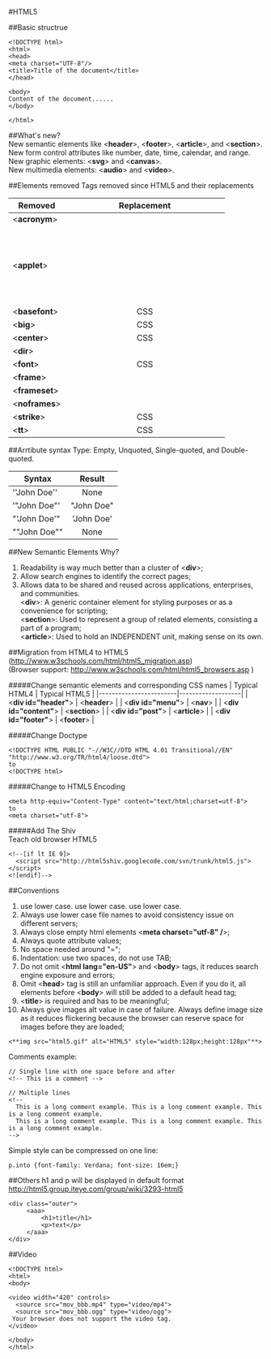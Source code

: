 #HTML5

##Basic structrue  
```
<!DOCTYPE html>
<html>
<head>
<meta charset="UTF-8"/>
<title>Title of the document</title>
</head>

<body>
Content of the document......
</body>

</html>
```

##What's new?  
New semantic elements like <**header**>, <**footer**>, <**article**>, and <**section**>.  
New form control attributes like number, date, time, calendar, and range.  
New graphic elements: <**svg**> and <**canvas**>.  
New multimedia elements: <**audio**> and <**video**>.  

##Elements removed
Tags removed since HTML5 and their replacements  

|    Removed     | Replacement |
| -------------- |:-----------:|
| <**acronym**>  | <abbr>      |
| <**applet**>   | <object>    |
| <**basefont**> | CSS         |
| <**big**>      | CSS         |
| <**center**>   | CSS         |
| <**dir**>      | <ul>        |
| <**font**>     | CSS         |
| <**frame**>    |             |
| <**frameset**> |             |
| <**noframes**> |             |
| <**strike**>   | CSS         |
| <**tt**>       | CSS         |

<!--##Added-->
<!--|   New Elements    | Definition                                                                                	|-->
<!--|-----------------	|:-------------------------------------------------------------------------------------------:|-->
<!--| <**article**>    	| Defines an article in the document                                                        	|-->
<!--| <**aside**>      	| Defines content aside from the page content                                               	|-->
<!--| <**bdi**>        	| Defines a part of text that might be formatted in a different direction from other text   	|-->
<!--| <**details**>    	| Defines additional details that the user can view or hide                                 	|-->
<!--| <**dialog**>     	| Defines a dialog box or window                                                            	|-->
<!--| <**figcaption**> 	| Defines a caption for a <figure> element                                                  	|-->
<!--| <**figure**>     	| Defines self-contained content, like illustrations, diagrams, photos, code listings, etc. 	|-->
<!--| <**footer**>     	| Defines a footer for the document or a section                                            	|-->
<!--| <**header**>     	| Defines a header for the document or a section                                            	|-->
<!--| <**main**>       	| Defines the main content of a document                                                    	|-->
<!--| <**mark**>       	| Defines marked or highlighted text                                                        	|-->
<!--| <**menuitem**>   	| Defines a command/menu item that the user can invoke from a popup menu                    	|-->
<!--| <**meter**>      	| Defines a scalar measurement within a known range (a gauge)                               	|-->
<!--| <**nav**>        	| Defines navigation links in the document                                                  	|-->
<!--| <**progress**>   	| Defines the progress of a task                                                            	|-->
<!--| <**rp**>         	| Defines what to show in browsers that do not support ruby annotations                     	|-->
<!--| <**rt**>         	| Defines an explanation/pronunciation of characters (for East Asian typography)            	|-->
<!--| <**ruby**>       	| Defines a ruby annotation (for East Asian typography)                                     	|-->
<!--| <**section**>    	| Defines a section in the document                                                         	|-->
<!--| <**summary**>    	| Defines a visible heading for a <details> element                                         	|-->
<!--| <**time**>       	| Defines a date/time                                                                       	|-->
<!--| <**wbr**>        	| Defines a possible line-break                                                             	|-->

##Arrtibute syntax
Type: Empty, Unquoted, Single-quoted, and Double-quoted.  

| Syntax       | Result      |
|--------------|:-----------:|
| ''John Doe'' | None        |
| '"John Doe"' | "John Doe"  |
| "'John Doe'" | 'John Doe'  |
| ""John Doe"" | None        |

##New Semantic Elements
Why?  
1. Readability is way much better than a cluster of <**div**>;  
2. Allow search engines to identify the correct pages;  
3. Allows data to be shared and reused across applications, enterprises, and communities.  
<**div**>: A generic container element for styling purposes or as a convenience for scripting;   
<**section**>: Used to represent a group of related elements, consisting a part of a program;  
<**article**>: Used to hold an INDEPENDENT unit, making sense on its own.  



##Migration from HTML4 to HTML5  
(http://www.w3schools.com/html/html5_migration.asp)  
(Browser support: http://www.w3schools.com/html/html5_browsers.asp )  

#####Change semantic elements and corresponding CSS names
|     Typical HTML4      |   Typical HTML5   |
|------------------------|-------------------|
| <**div id="header"**>  | <**header**>      |
| <**div id="menu"**>    | <**nav**>         |
| <**div id="content"**> | <**section**>     |
| <**div id="post"**>    | <**article**>     |
| <**div id="footer"**>  | <**footer**>      |  
  
#####Change Doctype  
```
<!DOCTYPE HTML PUBLIC "-//W3C//DTD HTML 4.01 Transitional//EN" "http://www.w3.org/TR/html4/loose.dtd">
to
<!DOCTYPE html>
```  
  
#####Change to HTML5 Encoding  
```
<meta http-equiv="Content-Type" content="text/html;charset=utf-8">
to
<meta charset="utf-8">
```  
  
#####Add The Shiv  
Teach old browser HTML5 
```
<!--[if lt IE 9]>
  <script src="http://html5shiv.googlecode.com/svn/trunk/html5.js"></script>
<![endif]-->
```  
  
##Conventions
1. use lower case. use lower case. use lower case.   
2. Always use lower case file names to avoid consistency issue on different servers;   
3. Always close empty html elements <**meta charset="utf-8" /**>;  
4. Always quote attribute values;  
5. No space needed around "=";  
6. Indentation: use two spaces, do not use TAB;  
7. Do not omit <**html lang="en-US"**> and <**body**> tags, it reduces search engine exposure and errors;  
8. Omit <**head**> tag is still an unfamiliar approach. Even if you do it, all elements before <**body**> will still be added to a default head tag; 
9. <**title**> is required and has to be meaningful;  
10. Always give images alt value in case of failure. Always define image size as it reduces flickering because the browser can reserve space for images before they are loaded;  
```
<**img src="html5.gif" alt="HTML5" style="width:128px;height:128px"**>
```
Comments example:  
```
// Single line with one space before and after
<!-- This is a comment --> 

// Multiple lines
<!-- 
  This is a long comment example. This is a long comment example. This is a long comment example.
  This is a long comment example. This is a long comment example. This is a long comment example.
-->
```
Simple style can be compressed on one line:   
```
p.into {font-family: Verdana; font-size: 16em;}
```
  

  
##Others
h1 and p will be displayed in default format  
http://html5.group.iteye.com/group/wiki/3293-html5  
```
<div class="outer">
     <aaa>
         <h1>title</h1>
         <p>text</p>
     </aaa>
</div>
```






##Video

```
<!DOCTYPE html>
<html>
<body>

<video width="420" controls>
  <source src="mov_bbb.mp4" type="video/mp4">
  <source src="mov_bbb.ogg" type="video/ogg">
 Your browser does not support the video tag.
</video>

</body>
</html>
```
